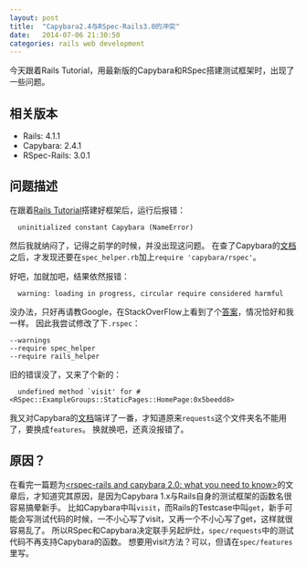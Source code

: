```yaml
---
layout: post
title:  "Capybara2.4与RSpec-Rails3.0的冲突"
date:   2014-07-06 21:30:50
categories: rails web development
---
```


今天跟着Rails Tutorial，用最新版的Capybara和RSpec搭建测试框架时，出现了一些问题。

<!--more-->

## 相关版本
* Rails: 4.1.1
* Capybara: 2.4.1
* RSpec-Rails: 3.0.1

## 问题描述

在跟着[Rails Tutorial][1]搭建好框架后，运行后报错：

```
  uninitialized constant Capybara (NameError)
```

然后我就纳闷了，记得之前学的时候，并没出现这问题。 在查了Capybara的[文档][2]之后，才发现还要在`spec_helper.rb`加上`require 'capybara/rspec'`。

好吧，加就加吧，结果依然报错：

```
  warning: loading in progress, circular require considered harmful
```

没办法，只好再请教Google，在StackOverFlow上看到了个[答案][3]，情况恰好和我一样。
因此我尝试修改了下`.rspec`：

```
--warnings
--require spec_helper
--require rails_helper
```

旧的错误没了，又来了个新的：

```
  undefined method `visit' for #<RSpec::ExampleGroups::StaticPages::HomePage:0x5beedd8>
```

我又对Capybara的[文档][2]端详了一番，才知道原来`requests`这个文件夹名不能用了，要换成`features`。
换就换吧，还真没报错了。

## 原因？
在看完一篇题为[<rspec-rails and capybara 2.0: what you need to know>][4]的文章后，才知道究其原因，是因为Capybara 1.x与Rails自身的测试框架的函数名很容易搞晕新手。
比如Capybara中叫`visit`，而Rails的Testcase中叫`get`，新手可能会写测试代码的时候，一不小心写了visit，又再一个不小心写了get，这样就很容易乱了。
所以RSpec和Capybara决定联手另起炉灶，`spec/requests`中的测试代码不再支持Capybara的函数。
想要用visit方法？可以，但请在`spec/features`里写。


[1]: http://railstutorial-china.org/chapter3.html#section-3-2
[2]: http://rubydoc.info/github/jnicklas/capybara#Using_Capybara_with_RSpec
[3]: http://stackoverflow.com/questions/24011737/unable-to-setup-capybara-in-rails
[4]: http://www.andylindeman.com/2012/11/11/rspec-rails-and-capybara-2.0-what-you-need-to-know.html